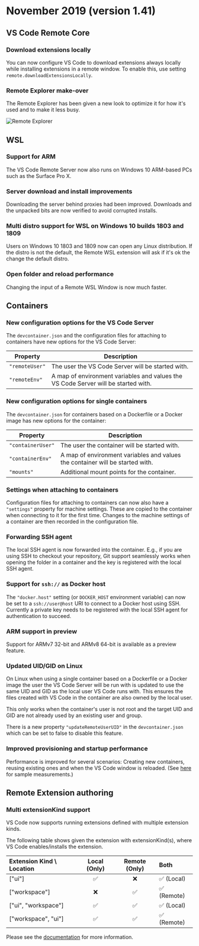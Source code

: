 # November 2019 (version 1.41)

## VS Code Remote Core

### Download extensions locally

You can now configure VS Code to download extensions always locally while installing extensions in a remote window. To enable this, use setting `remote.downloadExtensionsLocally`.

### Remote Explorer make-over

The Remote Explorer has been given a new look to optimize it for how it's used and to make it less busy.

![Remote Explorer](images/1_41/remote-explorer.gif)

## WSL

### Support for ARM

The VS Code Remote Server now also runs on Windows 10 ARM-based PCs such as the Surface Pro X.

### Server download and install improvements

Downloading the server behind proxies had been improved. Downloads and the unpacked bits are now verified to avoid corrupted installs.

### Multi distro support for WSL on Windows 10 builds 1803 and 1809

Users on Windows 10 1803 and 1809 now can open any Linux distribution. If the distro is not the default, the Remote WSL extension will ask if it's ok the change the default distro.

### Open folder and reload performance

Changing the input of a Remote WSL Window is now much faster.

## Containers

### New configuration options for the VS Code Server

The `devcontainer.json` and the configuration files for attaching to containers have new options for the VS Code Server:

Property | Description
-|-
`"remoteUser"` | The user the VS Code Server will be started with.
`"remoteEnv"` | A map of environment variables and values the VS Code Server will be started with.

### New configuration options for single containers

The `devcontainer.json` for containers based on a Dockerfile or a Docker image has new options for the container:

Property | Description
-|-
`"containerUser"` | The user the container will be started with.
`"containerEnv"` | A map of environment variables and values the container will be started with.
`"mounts"` | Additional mount points for the container.

### Settings when attaching to containers

Configuration files for attaching to containers can now also have a `"settings"` property for machine settings. These are copied to the container when connecting to it for the first time. Changes to the machine settings of a container are then recorded in the configuration file.

### Forwarding SSH agent

The local SSH agent is now forwarded into the container. E.g., if you are using SSH to checkout your repository, Git support seamlessly works when opening the folder in a container and the key is registered with the local SSH agent.

### Support for `ssh://` as Docker host

The `"docker.host"` setting (or `DOCKER_HOST` environment variable) can now be set to a `ssh://user@host` URI to connect to a Docker host using SSH. Currently a private key needs to be registered with the local SSH agent for authentication to succeed.

### ARM support in preview

Support for ARMv7 32-bit and ARMv8 64-bit is available as a preview feature.

### Updated UID/GID on Linux

On Linux when using a single container based on a Dockerfile or a Docker image the user the VS Code Server will be run with is updated to use the same UID and GID as the local user VS Code runs with. This ensures the files created with VS Code in the container are also owned by the local user.

This only works when the container's user is not root and the target UID and GID are not already used by an existing user and group.

There is a new property `"updateRemoteUserUID"` in the `devcontainer.json ` which can be set to false to disable this feature.

### Improved provisioning and startup performance

Performance is improved for several scenarios: Creating new containers, reusing existing ones and when the VS Code window is reloaded. (See [here](https://github.com/microsoft/vscode-remote-release/issues/1823#issuecomment-557157018) for sample measurements.)

## Remote Extension authoring

### Multi extensionKind support

VS Code now supports running extensions defined with multiple extension kinds.

The following table shows given the extension with extensionKind(s), where VS Code enables/installs the extension.

| Extension Kind \ Location   | Local (Only) | Remote (Only)     | Both |
| :---        |    :----:   |          :----:   | :---   |
|    ["ui"]  |  ✅        | ❌    | ✅ (Local) |
| ["workspace"]   | ❌        | ✅     | ✅ (Remote) |
| ["ui", "workspace"]   | ✅       | ✅     | ✅ (Local) |
| ["workspace", "ui"]   | ✅       | ✅     | ✅ (Remote) |

Please see the [documentation](https://code.visualstudio.com/api/advanced-topics/remote-extensions#incorrect-execution-location) for more information.